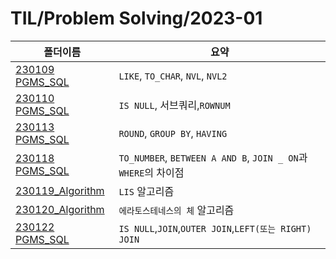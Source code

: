 # TIL/Problem Solving/2023-01

| 폴더이름                                                                                                      | 요약                                                        |
| --------------------------------------------------------------------------------------------------------- | --------------------------------------------------------- |
| [230109 PGMS_SQL](https://github.com/seho27060/TIL/tree/master/Problem-Sovling/2023-01/230109)            | `LIKE`, `TO_CHAR`, `NVL`, `NVL2`                          |
| [230110 PGMS_SQL](https://github.com/seho27060/TIL/tree/master/Problem-Sovling/2023-01/230110)            | `IS NULL`, 서브쿼리,`ROWNUM`                                  |
| [230113 PGMS_SQL](https://github.com/seho27060/TIL/tree/master/Problem-Sovling/2023-01/230113)            | `ROUND`, `GROUP BY`, `HAVING`                             |
| [230118 PGMS_SQL](https://github.com/seho27060/TIL/tree/master/Problem-Sovling/2023-01/230118_SQL)        | `TO_NUMBER`, `BETWEEN A AND B`, `JOIN _ ON`과 `WHERE`의 차이점 |
| [230119_Algorithm](https://github.com/seho27060/TIL/tree/master/Problem-Sovling/2023-01/230119_Algorithm) | `LIS` 알고리즘                                                |
| [230120_Algorithm](https://github.com/seho27060/TIL/tree/master/Problem-Sovling/2023-01/230120_Algorithm) | `에라토스테네스의 체` 알고리즘                                         |
| [230122 PGMS_SQL](https://github.com/seho27060/TIL/tree/master/Problem-Sovling/2023-01/230122_SQL)        | `IS NULL`,`JOIN`,`OUTER JOIN`,`LEFT(또는 RIGHT) JOIN`       |
